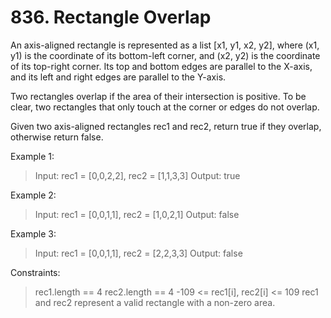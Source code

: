 # 836. Rectangle Overlap

An axis-aligned rectangle is represented as a list [x1, y1, x2, y2], where (x1, y1) is the coordinate of its bottom-left corner, and (x2, y2) is the coordinate of its top-right corner. Its top and bottom edges are parallel to the X-axis, and its left and right edges are parallel to the Y-axis.

Two rectangles overlap if the area of their intersection is positive. To be clear, two rectangles that only touch at the corner or edges do not overlap.

Given two axis-aligned rectangles rec1 and rec2, return true if they overlap, otherwise return false.

 

Example 1:

> Input: rec1 = [0,0,2,2], rec2 = [1,1,3,3]
Output: true

Example 2:

> Input: rec1 = [0,0,1,1], rec2 = [1,0,2,1]
Output: false

Example 3:

> Input: rec1 = [0,0,1,1], rec2 = [2,2,3,3]
Output: false
 

Constraints:

> rec1.length == 4
rec2.length == 4
-109 <= rec1[i], rec2[i] <= 109
rec1 and rec2 represent a valid rectangle with a non-zero area.

